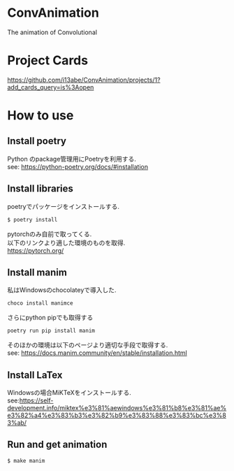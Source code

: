 # ConvAnimation
The animation of Convolutional

# Project Cards
https://github.com/i13abe/ConvAnimation/projects/1?add_cards_query=is%3Aopen

# How to use
## Install poetry
Python のpackage管理用にPoetryを利用する.<br>
see: https://python-poetry.org/docs/#installation

## Install libraries
poetryでパッケージをインストールする.
```sh
$ poetry install
```

pytorchのみ自前で取ってくる.<br>
以下のリンクより適した環境のものを取得.<br>
https://pytorch.org/

## Install manim
私はWindowsのchocolateyで導入した.
```sh
choco install manimce
```

さらにpython pipでも取得する
```sh
poetry run pip install manim
```

そのほかの環境は以下のページより適切な手段で取得する.<br>
see: https://docs.manim.community/en/stable/installation.html

## Install LaTex
Windowsの場合MiKTeXをインストールする.<br>
see:https://self-development.info/miktex%e3%81%aewindows%e3%81%b8%e3%81%ae%e3%82%a4%e3%83%b3%e3%82%b9%e3%83%88%e3%83%bc%e3%83%ab/

## Run and get animation
```sh
$ make manim
```